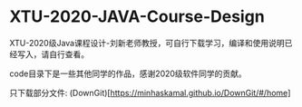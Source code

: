 # XTU-2020-JAVA-Course-Design


XTU-2020级Java课程设计-刘新老师教授，可自行下载学习，编译和使用说明已经写入，请自行查看。

code目录下是一些其他同学的作品，感谢2020级软件同学的贡献。

只下载部分文件:
(DownGit)[https://minhaskamal.github.io/DownGit/#/home]
